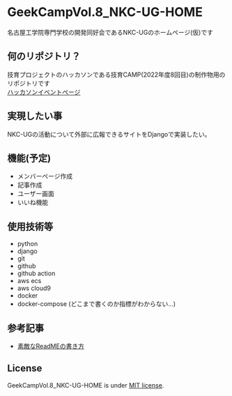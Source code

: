 # GeekCampVol.8_NKC-UG-HOME
 名古屋工学院専門学校の開発同好会であるNKC-UGのホームページ(仮)です

## 何のリポジトリ？
技育プロジェクトのハッカソンである技育CAMP(2022年度8回目)の制作物用のリポジトリです<br>
[ハッカソンイベントページ](https://talent.supporterz.jp/events/0e348a4d-c57c-4985-b4f2-81d3a4539c48/)

## 実現したい事
NKC-UGの活動について外部に広報できるサイトをDjangoで実装したい。

## 機能(予定)
 - メンバーページ作成
 - 記事作成
 - ユーザー画面
 - いいね機能
 
 
## 使用技術等
 - python
 - django
 - git
 - github 
 - github action
 - aws ecs
 - aws cloud9
 - docker
 - docker-compose
 (どこまで書くのか指標がわからない...)
 
## 参考記事
 - [素敵なReadMEの書き方](https://qiita.com/koeri3/items/f85a617dcb6efebb2cab)
 
## License
GeekCampVol.8_NKC-UG-HOME is under [MIT license](https://en.wikipedia.org/wiki/MIT_License).

